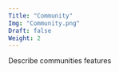 ```yaml
---
Title: "Community"
Img: "Community.png"
Draft: false
Weight: 2
---
```


Describe communities features

